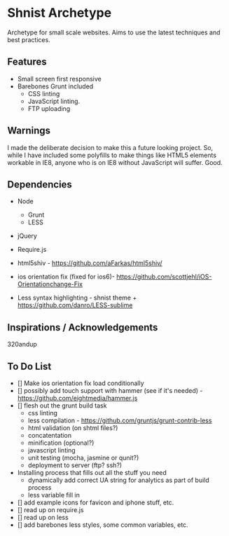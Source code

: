 # Shnist Archetype

Archetype for small scale websites. Aims to use the latest techniques and best practices.

## Features

* Small screen first responsive
* Barebones Grunt included
	* CSS linting
	* JavaScript linting.
	* FTP uploading

## Warnings

I made the deliberate decision to make this a future looking project. So, while I have included
some polyfills to make things like HTML5 elements workable in IE8, anyone who is on IE8 without
JavaScript will suffer. Good.

## Dependencies

* Node
	* Grunt
	* LESS
* jQuery
* Require.js
* html5shiv - https://github.com/aFarkas/html5shiv/
* ios orientation fix (fixed for ios6)- https://github.com/scottjehl/iOS-Orientationchange-Fix

* Less syntax highlighting - shnist theme + https://github.com/danro/LESS-sublime


## Inspirations / Acknowledgements

320andup


## To Do List

- [] Make ios orientation fix load conditionally
- [] possibly add touch support with hammer (see if it's needed) - https://github.com/eightmedia/hammer.js
- [] flesh out the grunt build task
	- css linting
	- less compilation - https://github.com/gruntjs/grunt-contrib-less
	- html validation (on shtml files?)
	- concatentation
	- minification (optional?)
	- javascript linting
	- unit testing (mocha, jasmine or qunit?)
	- deployment to server (ftp? ssh?)
- Installing process that fills out all the stuff you need
	- dynamically add correct UA string for analytics as part of build process
	- less variable fill in
- [] add example icons for favicon and iphone stuff, etc.
- [] read up on require.js
- [] read up on less
- [] add barebones less styles, some common variables, etc.



